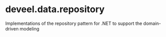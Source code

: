 # deveel.data.repository
Implementations of the repository pattern for .NET to support the domain-driven modeling
